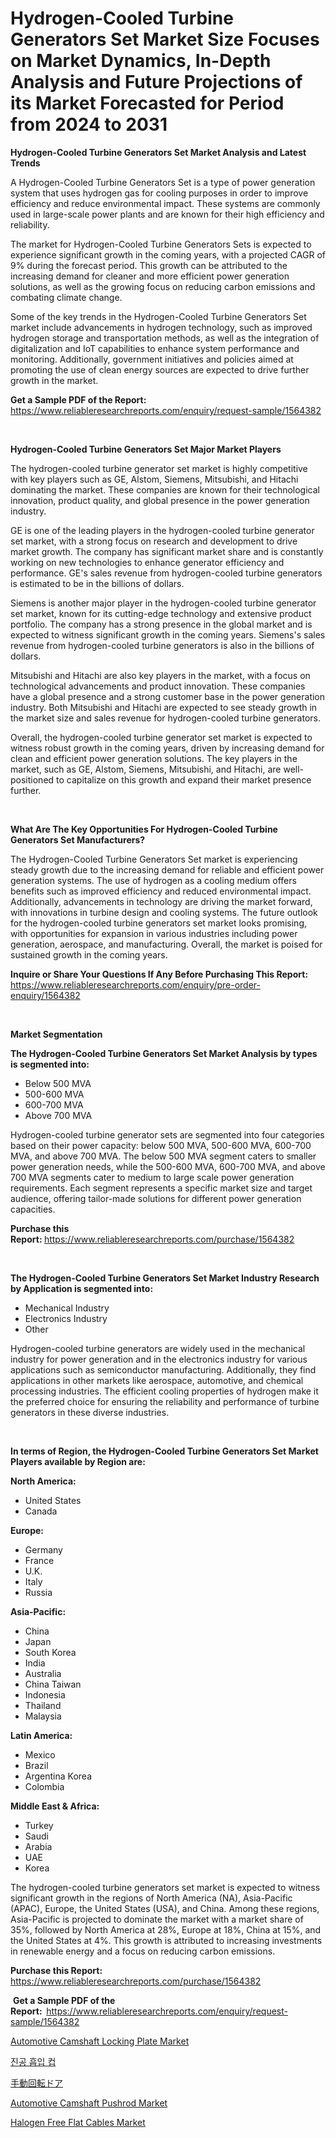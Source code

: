 <p><h1>Hydrogen-Cooled Turbine Generators Set Market Size Focuses on Market Dynamics, In-Depth Analysis and Future Projections of its Market Forecasted for Period from 2024 to 2031</h1></p><p><strong>Hydrogen-Cooled Turbine Generators Set Market Analysis and Latest Trends</strong></p>
<p><p>A Hydrogen-Cooled Turbine Generators Set is a type of power generation system that uses hydrogen gas for cooling purposes in order to improve efficiency and reduce environmental impact. These systems are commonly used in large-scale power plants and are known for their high efficiency and reliability.</p><p>The market for Hydrogen-Cooled Turbine Generators Sets is expected to experience significant growth in the coming years, with a projected CAGR of 9% during the forecast period. This growth can be attributed to the increasing demand for cleaner and more efficient power generation solutions, as well as the growing focus on reducing carbon emissions and combating climate change.</p><p>Some of the key trends in the Hydrogen-Cooled Turbine Generators Set market include advancements in hydrogen technology, such as improved hydrogen storage and transportation methods, as well as the integration of digitalization and IoT capabilities to enhance system performance and monitoring. Additionally, government initiatives and policies aimed at promoting the use of clean energy sources are expected to drive further growth in the market.</p></p>
<p><strong>Get a Sample PDF of the Report:&nbsp;</strong> <a href="https://www.reliableresearchreports.com/enquiry/request-sample/1564382">https://www.reliableresearchreports.com/enquiry/request-sample/1564382</a></p>
<p>&nbsp;</p>
<p><strong>Hydrogen-Cooled Turbine Generators Set Major Market Players</strong></p>
<p><p>The hydrogen-cooled turbine generator set market is highly competitive with key players such as GE, Alstom, Siemens, Mitsubishi, and Hitachi dominating the market. These companies are known for their technological innovation, product quality, and global presence in the power generation industry.</p><p>GE is one of the leading players in the hydrogen-cooled turbine generator set market, with a strong focus on research and development to drive market growth. The company has significant market share and is constantly working on new technologies to enhance generator efficiency and performance. GE's sales revenue from hydrogen-cooled turbine generators is estimated to be in the billions of dollars.</p><p>Siemens is another major player in the hydrogen-cooled turbine generator set market, known for its cutting-edge technology and extensive product portfolio. The company has a strong presence in the global market and is expected to witness significant growth in the coming years. Siemens's sales revenue from hydrogen-cooled turbine generators is also in the billions of dollars.</p><p>Mitsubishi and Hitachi are also key players in the market, with a focus on technological advancements and product innovation. These companies have a global presence and a strong customer base in the power generation industry. Both Mitsubishi and Hitachi are expected to see steady growth in the market size and sales revenue for hydrogen-cooled turbine generators.</p><p>Overall, the hydrogen-cooled turbine generator set market is expected to witness robust growth in the coming years, driven by increasing demand for clean and efficient power generation solutions. The key players in the market, such as GE, Alstom, Siemens, Mitsubishi, and Hitachi, are well-positioned to capitalize on this growth and expand their market presence further.</p></p>
<p>&nbsp;</p>
<p><strong>What Are The Key Opportunities For Hydrogen-Cooled Turbine Generators Set Manufacturers?</strong></p>
<p><p>The Hydrogen-Cooled Turbine Generators Set market is experiencing steady growth due to the increasing demand for reliable and efficient power generation systems. The use of hydrogen as a cooling medium offers benefits such as improved efficiency and reduced environmental impact. Additionally, advancements in technology are driving the market forward, with innovations in turbine design and cooling systems. The future outlook for the hydrogen-cooled turbine generators set market looks promising, with opportunities for expansion in various industries including power generation, aerospace, and manufacturing. Overall, the market is poised for sustained growth in the coming years.</p></p>
<p><strong>Inquire or Share Your Questions If Any Before Purchasing This Report:</strong> <a href="https://www.reliableresearchreports.com/enquiry/pre-order-enquiry/1564382">https://www.reliableresearchreports.com/enquiry/pre-order-enquiry/1564382</a></p>
<p>&nbsp;</p>
<p><strong>Market Segmentation</strong></p>
<p><strong>The Hydrogen-Cooled Turbine Generators Set Market Analysis by types is segmented into:</strong></p>
<p><ul><li>Below 500 MVA</li><li>500-600 MVA</li><li>600-700 MVA</li><li>Above 700 MVA</li></ul></p>
<p><p>Hydrogen-cooled turbine generator sets are segmented into four categories based on their power capacity: below 500 MVA, 500-600 MVA, 600-700 MVA, and above 700 MVA. The below 500 MVA segment caters to smaller power generation needs, while the 500-600 MVA, 600-700 MVA, and above 700 MVA segments cater to medium to large scale power generation requirements. Each segment represents a specific market size and target audience, offering tailor-made solutions for different power generation capacities.</p></p>
<p><strong>Purchase this Report:&nbsp;</strong><a href="https://www.reliableresearchreports.com/purchase/1564382">https://www.reliableresearchreports.com/purchase/1564382</a></p>
<p>&nbsp;</p>
<p><strong>The Hydrogen-Cooled Turbine Generators Set Market Industry Research by Application is segmented into:</strong></p>
<p><ul><li>Mechanical Industry</li><li>Electronics Industry</li><li>Other</li></ul></p>
<p><p>Hydrogen-cooled turbine generators are widely used in the mechanical industry for power generation and in the electronics industry for various applications such as semiconductor manufacturing. Additionally, they find applications in other markets like aerospace, automotive, and chemical processing industries. The efficient cooling properties of hydrogen make it the preferred choice for ensuring the reliability and performance of turbine generators in these diverse industries.</p></p>
<p>&nbsp;</p>
<p><strong>In terms of Region, the Hydrogen-Cooled Turbine Generators Set Market Players available by Region are:</strong></p>
<p>
    <p> <strong> North America: </strong>
        <ul>
            <li>United States</li>
            <li>Canada</li>
        </ul>
        </p> 
    <p> <strong> Europe: </strong>
        <ul>
            <li>Germany</li>
            <li>France</li>
            <li>U.K.</li>
            <li>Italy</li>
            <li>Russia</li>
        </ul>
        </p> 
    <p> <strong> Asia-Pacific: </strong>
        <ul>
            <li>China</li>
            <li>Japan</li>
            <li>South Korea</li>
            <li>India</li>
            <li>Australia</li>
            <li>China Taiwan</li>
            <li>Indonesia</li>
            <li>Thailand</li>
            <li>Malaysia</li>
        </ul>
        </p> 
    <p> <strong> Latin America: </strong>
        <ul>
            <li>Mexico</li>
            <li>Brazil</li>
            <li>Argentina Korea</li>
            <li>Colombia</li>
        </ul>
        </p> 
    <p> <strong> Middle East & Africa: </strong>
        <ul>
            <li>Turkey</li>
            <li>Saudi</li>
            <li>Arabia</li>
            <li>UAE</li>
            <li>Korea</li>
        </ul>
    </p>
    </p>
<p><p>The hydrogen-cooled turbine generators set market is expected to witness significant growth in the regions of North America (NA), Asia-Pacific (APAC), Europe, the United States (USA), and China. Among these regions, Asia-Pacific is projected to dominate the market with a market share of 35%, followed by North America at 28%, Europe at 18%, China at 15%, and the United States at 4%. This growth is attributed to increasing investments in renewable energy and a focus on reducing carbon emissions.</p></p>
<p><strong>Purchase this Report: </strong><a href="https://www.reliableresearchreports.com/purchase/1564382">https://www.reliableresearchreports.com/purchase/1564382</a></p>
<p>&nbsp;<strong>Get a Sample PDF of the Report:&nbsp;&nbsp;</strong><a href="https://www.reliableresearchreports.com/enquiry/request-sample/1564382">https://www.reliableresearchreports.com/enquiry/request-sample/1564382</a></p>
<p><strong></strong></p>
<p><p><a href="https://issuu.com/reportprime-2/docs/automotive-camshaft-locking-plate-market-size-2030">Automotive Camshaft Locking Plate Market</a></p><p><a href="https://github.com/bvubpqd5241630/Market-Research-Report-List-1/blob/main/836676115597.md">진공 흡입 컵</a></p><p><a href="https://github.com/xemfu2379520/Market-Research-Report-List-1/blob/main/177477716622.md">手動回転ドア</a></p><p><a href="https://issuu.com/reportprime-2/docs/automotive-camshaft-pushrod-market-size-2030.pptx">Automotive Camshaft Pushrod Market</a></p><p><a href="https://github.com/cecuraprangm/Market-Research-Report-List-2/blob/main/halogen-free-flat-cables-market.md">Halogen Free Flat Cables Market</a></p></p>
